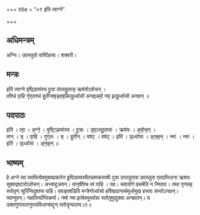+++
title = "०९ इति त्वाग्ने"

+++
## अधिमन्त्रम्
अग्निः। उपस्तुतो वार्ष्टिहव्यः। शक्वरी।

## मन्त्रः
इति॑ त्वाग्ने वृष्टि॒हव्य॑स्य पु॒त्रा उ॑पस्तु॒तास॒ ऋष॑योऽवोचन् ।  
ताँश्च॑ पा॒हि गृ॑ण॒तश्च॑ सू॒रीन्वष॒ड्वष॒ळित्यू॒र्ध्वासो॑ अनक्ष॒न्नमो॒ नम॒ इत्यू॒र्ध्वासो॑ अनक्षन् ॥

## पदपाठः
इति॑ । त्वा॒ । अ॒ग्ने॒ । वृ॒ष्टि॒ऽहव्य॑स्य । पु॒त्राः । उ॒प॒ऽस्तु॒तासः॑ । ऋष॑यः । अ॒वो॒च॒न् ।  
तान् । च॒ । पा॒हि । गृ॒ण॒तः । च॒ । सू॒रीन् । वष॑ट् । वष॑ट् । इति॑ । ऊ॒र्ध्वासः॑ । अ॒न॒क्ष॒न् । नमः॑ । नमः॑ । इति॑ । ऊ॒र्ध्वासः॑ । अ॒न॒क्ष॒न् ॥

## भाष्यम्
हे अग्ने त्वा त्वामित्येवमुक्तप्रकारेन व्रुष्टिहव्यस्यैतन्नामकस्यर्षेः पुत्रा उप्ततुतास उपस्तुता एतदभिधाना ऋषयः सूक्तद्रष्टारोऽवोचन्। अभ्यष्टुअवन्। तानृषींश्च त्वं पाहि । रक्ष। चवायोगे प्रथमेति न निघातः। तथा गृणतह् स्तोतृण् सूरिन्विदुषश्च पाहि। वषड्वषडिति मन्त्रेणोर्ध्वासो हविष्प्रदानार्थमूर्ध्वमुख हस्ताः सन्तोऽनक्षन्। व्याप्नुवन्। नक्षतिर्व्याप्तिकर्मा। नमो नम इत्येवमूर्थ्वासः स्तोतुमुद्युक्ता अनक्षतन्। य उक्तगुणास्तानुभयविधान्यष्टॄन् स्तोत्रॄन्पालय॥९॥